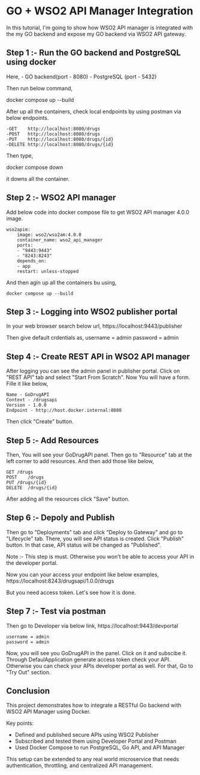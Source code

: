 # GO + WSO2 API Manager Integration

In this tutorial, I'm going to show how WSO2 API manager is integrated with the my GO backend and expose my GO backend via WSO2 API gateway.

## Step 1 :- Run the GO backend and PostgreSQL using docker
Here, 
    - GO backend(port - 8080)
    - PostgreSQL (port - 5432)

Then run below command,

docker compose up --build

After up all the containers, check local endpoints by using postman via below endpoints.

    -GET    http://localhost:8080/drugs
    -POST   http://localhost:8080/drugs
    -PUT    http://localhost:8080/drugs/{id}
    -DELETE http://localhost:8080/drugs/{id}

Then type,

docker compose down

it downs all the container.




## Step 2 :- WSO2 API manager 

Add below code into docker compose file to get WSO2 API manager 4.0.0 image.

    wso2apim:
        image: wso2/wso2am:4.0.0
        container_name: wso2_api_manager
        ports:
        - "9443:9443"   
        - "8243:8243"   
        depends_on:
        - app
        restart: unless-stopped

And then agin up all the containers bu using,
    
    docker compose up --build



## Step 3 :- Logging into WSO2 publisher portal

In your web browser search below url,
    https://localhost:9443/publisher

Then give default crdentials as,
    username = admin
    password = admin


## Step 4 :- Create REST API in WSO2 API manager

After logging you can see the admin panel in publisher portal. Click on "REST API" tab and select "Start From Scratch". Now You will have a form. Fille it like below,

    Name - GoDrugAPI
    Context - /drugsapi
    Version - 1.0.0
    Endpoint - http://host.docker.internal:8080

Then click "Create" button.



## Step 5 :- Add Resources

Then, You will see your GoDrugAPI panel. Then go to "Resource" tab at the left corner to add resources. And then add those like below,

    GET /drugs
    POST    /drugs
    PUT /drugs/{id}
    DELETE  /drugs/{id}

After adding all the resources click "Save" button.



## Step 6 :- Depoly and Publish

Then go to "Deployments" tab and click "Deploy to Gateway" and go to "Lifecycle" tab. There, you will see API status is created. Click "Publish" button. In that case, API status will be changed as "Published". 

Note :- This step is must. Otherwise you won't be able to access your API in the developer portal.

Now you can your access your endpoint like below examples,
    https://localhost:8243/drugsapi/1.0.0/drugs

But you need access token. Let's see how it is done.




## Step 7 :- Test via postman

Then go to Developer via below link,
    https://localhost:9443/devportal

    username = admin
    password = admin

Now, you will see you GoDrugAPI in the panel. Click on it and subscibe it. Through DefaulApplication generate access token check your API. Otherwise you can check your APIs developer portal as well. For that, Go to "Try Out" section.






## Conclusion

This project demonstrates how to integrate a RESTful Go backend with WSO2 API Manager using Docker.

Key points:
- Defined and published secure APIs using WSO2 Publisher
- Subscribed and tested them using Developer Portal and Postman
- Used Docker Compose to run PostgreSQL, Go API, and API Manager

This setup can be extended to any real world microservice that needs authentication, throttling, and centralized API management.
